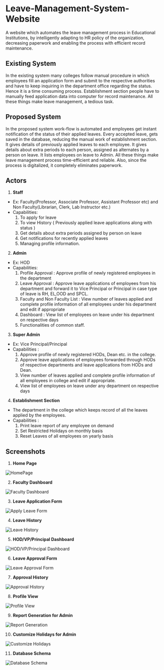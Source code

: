 # Leave-Management-System-Website
A website which automates the leave management process in Educational Institutions, by intelligently adapting to HR policy of the organization, decreasing paperwork and enabling the process with efficient record maintenance.

## Existing System
In the existing system many colleges follow manual procedure in which employees fill an application form and submit to the respective authorities and have to keep inquiring in the department office regarding the status. Hence it is a time consuming process. Establishment section people have to manually feed application data into computer for record maintenance. All these things make leave management, a tedious task.

## Proposed System
In the proposed system work-flow is automated and employees get instant notification of the status of their applied leaves. Every accepted leave, gets saved in the database, reducing the manual work of establishment section. It gives details of previously applied leaves to each employee. It gives details about extra periods to each person, assigned as alternates by a person on leave. It lists employees on leave to Admin. All these things make leave management process  time-efficient and reliable. Also, since the process is digitalized, it completely eliminates paperwork.

## Actors

1. **Staff**  
- Ex: Faculty(Professor, Associate Professor, Assistant Professor etc) and Non Faculty(Librarian, Clerk, Lab Instructor etc.)  
- Capabilities: 
    1. To apply for leave 
    2. To view History ( Previously applied leave applications 		along with status )
    3. Get details about extra periods assigned by person on 		leave 
    4. Get notifications for recently applied leaves 
    5. Managing profile information.

2. **Admin**  
- Ex: HOD  
- Capabilities: 
    1. Profile Approval : Approve profile of newly registered employees in the department 
    2. Leave Approval : Approve leave applications of employees from his department and forward it to Vice Principal or Principal in case type of leave is RH, EL,OOD and SPCL. 
    3. Faculty and Non Faculty List : View number of leaves applied and  complete profile information of all employees under his department and edit if appropriate 
    4. Dashboard : View list of employees on leave under his department on respective days 
    5. Functionalities of common staff.

3. **Super Admin**   
- Ex: Vice Principal/Principal  
- Capabilities : 
    1. Approve profile of newly registered HODs, Dean etc. in the college. 
    2. Approve leave applications of employees forwarded   through HODs of respective departments and leave applications from HODs and Dean. 
    3. View number of leaves applied and complete profile information of all employees in college and edit if appropriate. 
    4. View list of employees on leave under any department on respective days

4. **Establishment Section**  
- The department in the college which keeps record of all the leaves applied by the employees.    
- Capabilities :
    1. Print leave report of any employee on demand 
    2. Set Restricted Holidays on monthly basis 
    3. Reset Leaves of all employees on yearly basis

## Screenshots  

1. **Home Page**  
  
![HomePage](Demo/screenshots/HomePage.png)

2. **Faculty Dashboard**
  
![Faculty Dashboard](Demo/screenshots/Dashboard.png)

3. **Leave Application Form**
  
![Apply Leave Form](Demo/screenshots/ApplyLeave.png)

4. **Leave History**
  
![Leave History](Demo/screenshots/LeaveHistory.png)

5. **HOD/VP/Principal Dashboard**
  
![HOD/VP/Principal Dashboard](Demo/screenshots/HOD_Dashboard.png)

6. **Leave Approval Form**

![Leave Approval Form](Demo/screenshots/Approval.png)

7. **Approval History**

![Approval History](Demo/screenshots/ApprovalHistory.png)

8. **Profile View**
  
![Profile View](Demo/screenshots/Profile.png)

9. **Report Generation for Admin**
  
![Report Generation](Demo/screenshots/ReportGeneration.png)

10. **Customize Holidays for Admin**

![Customize Holidays](Demo/screenshots/Customize_Holidays.png)

11. **Database Schema**

![Database Schema](Demo/screenshots/DatabaseDesign.png)
